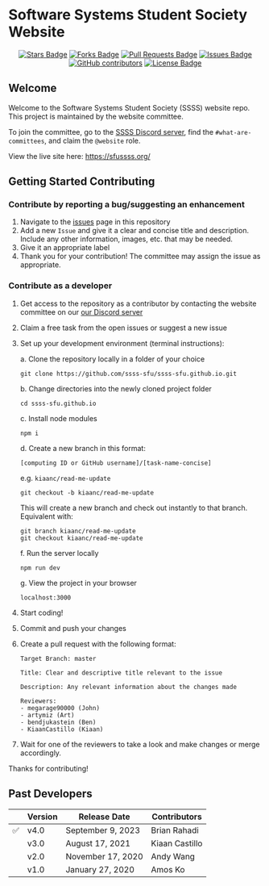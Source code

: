 # Software Systems Student Society Website

<div align="center">
    <a href="https://github.com/ssss-sfu/ssss-sfu.github.io/stargazers"><img src="https://img.shields.io/github/stars/ssss-sfu/ssss-sfu.github.io" alt="Stars Badge"/></a>
    <a href="https://github.com/ssss-sfu/ssss-sfu.github.io/network/members"><img src="https://img.shields.io/github/forks/ssss-sfu/ssss-sfu.github.io" alt="Forks Badge"/></a>
    <a href="https://github.com/ssss-sfu/ssss-sfu.github.io/pulls"><img src="https://img.shields.io/github/issues-pr/ssss-sfu/ssss-sfu.github.io" alt="Pull Requests Badge"/></a>
    <a href="https://github.com/ssss-sfu/ssss-sfu.github.io/issues"><img src="https://img.shields.io/github/issues/ssss-sfu/ssss-sfu.github.io" alt="Issues Badge"/></a>
    <a href="https://github.com/ssss-sfu/ssss-sfu.github.io/graphs/contributors"><img alt="GitHub contributors" src="https://img.shields.io/github/contributors/ssss-sfu/ssss-sfu.github.io?color=2b9348"></a>
    <a href="https://github.com/ssss-sfu/ssss-sfu.github.io/blob/master/LICENSE"><img src="https://img.shields.io/github/license/ssss-sfu/ssss-sfu.github.io?color=2b9348" alt="License Badge"/></a>
</div>

## Welcome

Welcome to the Software Systems Student Society (SSSS) website repo. This project is maintained by the website committee.

To join the committee, go to the [SSSS Discord server](https://discord.gg/XZUd7amxPq), find the `#what-are-committees`, and claim the `@website` role.

View the live site here: https://sfussss.org/

## Getting Started Contributing

### Contribute by reporting a bug/suggesting an enhancement

1. Navigate to the [issues](https://github.com/ssss-sfu/ssss-sfu.github.io/issues) page in this repository
2. Add a new `Issue` and give it a clear and concise title and description. Include any other information, images, etc. that may be needed.
3. Give it an appropriate label
4. Thank you for your contribution! The committee may assign the issue as appropriate.

### Contribute as a developer

1. Get access to the repository as a contributor by contacting the website committee on our [our Discord server](https://discord.gg/XZUd7amxPq)
2. Claim a free task from the open issues or suggest a new issue
3. Set up your development environment (terminal instructions):

   a. Clone the repository locally in a folder of your choice

   ```
   git clone https://github.com/ssss-sfu/ssss-sfu.github.io.git
   ```

   b. Change directories into the newly cloned project folder

   ```
   cd ssss-sfu.github.io
   ```

   c. Install node modules

   ```
   npm i
   ```

   d. Create a new branch in this format:

   ```
   [computing ID or GitHub username]/[task-name-concise]
   ```

   e.g. `kiaanc/read-me-update`

   ```
   git checkout -b kiaanc/read-me-update
   ```

   This will create a new branch and check out instantly to that branch. Equivalent with:

   ```
   git branch kiaanc/read-me-update
   git checkout kiaanc/read-me-update
   ```

   f. Run the server locally

   ```
   npm run dev
   ```

   g. View the project in your browser

   ```
   localhost:3000
   ```

4. Start coding!
5. Commit and push your changes
6. Create a pull request with the following format:

   ```
   Target Branch: master

   Title: Clear and descriptive title relevant to the issue

   Description: Any relevant information about the changes made

   Reviewers:
   - megarage90000 (John)
   - artymiz (Art)
   - bendjukastein (Ben)
   - KiaanCastillo (Kiaan)
   ```

7. Wait for one of the reviewers to take a look and make changes or merge accordingly.

Thanks for contributing!

## Past Developers

|     | Version | Release Date      | Contributors   |
| --- | ------- | ----------------- | -------------- |
| ✅  | v4.0    | September 9, 2023 | Brian Rahadi   |
|     | v3.0    | August 17, 2021   | Kiaan Castillo |
|     | v2.0    | November 17, 2020 | Andy Wang      |
|     | v1.0    | January 27, 2020  | Amos Ko        |

